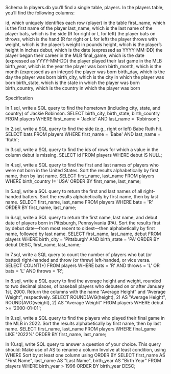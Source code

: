 


Schema
In players.db you’ll find a single table, players. In the players table, you’ll find the following columns:

id,                        which uniquely identifies each row (player) in the table
first_name,                which is the first name of the player
last_name,                 which is the last name of the player
bats,                      which is the side (R for right or L for left) the player bats on
throws,                    which is the hand (R for right or L for left) the player throws with
weight,                    which is the player’s weight in pounds
height,                    which is the player’s height in inches
debut,                     which is the date (expressed as YYYY-MM-DD) the player began their career in the MLB
final_game,                which is the date (expressed as YYYY-MM-DD) the player played their last game in the MLB
birth_year,                which is the year the player was born
birth_month,               which is the month (expressed as an integer) the player was born
birth_day,                 which is the day the player was born
birth_city,                which is the city in which the player was born
birth_state,               which is the state in which the player was born
birth_country,             which is the country in which the player was born



Specification

In 1.sql, write a SQL query to find the hometown (including city, state, and country) of Jackie Robinson.
SELECT birth_city, birth_state, birth_country
FROM players
WHERE first_name = 'Jackie' AND last_name = 'Robinson';


In 2.sql, write a SQL query to find the side (e.g., right or left) Babe Ruth hit.
SELECT bats
FROM players
WHERE first_name = 'Babe' AND last_name = 'Ruth';


In 3.sql, write a SQL query to find the ids of rows for which a value in the column debut is missing.
SELECT id
FROM players
WHERE debut IS NULL;


In 4.sql, write a SQL query to find the first and last names of players who were not born in the United States. Sort the results alphabetically by first name, then by last name.
SELECT first_name, last_name
FROM players
WHERE birth_country != 'USA'
ORDER BY first_name, last_name;


In 5.sql, write a SQL query to return the first and last names of all right-handed batters. Sort the results alphabetically by first name, then by last name.
SELECT first_name, last_name
FROM players
WHERE bats = 'R'
ORDER BY first_name, last_name;


In 6.sql, write a SQL query to return the first name, last name, and debut date of players born in Pittsburgh, Pennsylvania (PA). Sort the results first by debut date—from most recent to oldest—then alphabetically by first name, followed by last name.
SELECT first_name, last_name, debut
FROM players
WHERE birth_city = 'Pittsburgh' AND birth_state = 'PA'
ORDER BY debut DESC, first_name, last_name;


In 7.sql, write a SQL query to count the number of players who bat (or batted) right-handed and throw (or threw) left-handed, or vice versa.
SELECT COUNT(*)
FROM players
WHERE bats = 'R' AND throws = 'L'
OR bats = 'L' AND throws = 'R';



In 8.sql, write a SQL query to find the average height and weight, rounded to two decimal places, of baseball players who debuted on or after January 1st, 2000. Return the columns with the name “Average Height” and “Average Weight”, respectively.
SELECT ROUND(AVG(height), 2) AS "Average Height", ROUND(AVG(weight), 2) AS "Average Weight"
FROM players
WHERE debut >= '2000-01-01';





In 9.sql, write a SQL query to find the players who played their final game in the MLB in 2022. Sort the results alphabetically by first name, then by last name.
SELECT first_name, last_name
FROM players
WHERE final_game LIKE '2022%'
ORDER BY first_name, last_name;



In 10.sql, write SQL query to answer a question of your choice. This query should:
Make use of AS to rename a column
Involve at least condition, using WHERE
Sort by at least one column using ORDER BY
SELECT first_name AS "First Name", last_name AS "Last Name", birth_year AS "Birth Year"
FROM players
WHERE birth_year > 1996
ORDER BY birth_year DESC;
